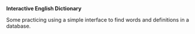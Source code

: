 **Interactive English Dictionary**

Some practicing using a simple interface to find words and definitions in a database.